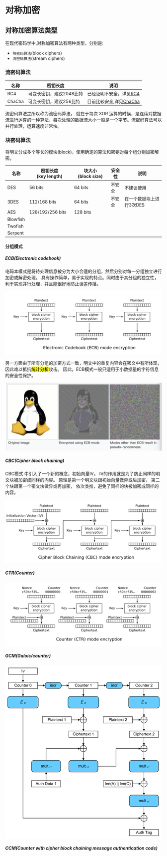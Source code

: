 # 对称加密

## 对称加密算法类型

在现代密码学中,对称加密算法有两种类型，分别是:

- `块密码算法`(block ciphers)
- `流密码算法`(stream ciphers)

### 流密码算法

| 名称     | 密钥长度           | 说明                                                                      |
| ------ | -------------- | ----------------------------------------------------------------------- |
| RC4    | 可变长密钥，建议2048比特 | 已经证明不安全，详见[RC4](https://en.wikipedia.org/wiki/RC4#Security)             |
| ChaCha | 可变长密钥，建议256比特  | 目前比较安全,详见[ChaCha](https://en.wikipedia.org/wiki/Salsa20#ChaCha_variant) |

流密码算法之所以称为流密码算法， 就在于每次 XOR 运算的时候，是连续对数据流进行运算的一种算法，每次处理的数据流大小一般是一个字节。流密码算法可以并行处理，运算速度非常快。

### 块密码算法

将明文分成多个等长的模块(block)，使用确定的算法和密钥对每个组分别加密解密。

| 名称       | 密钥长度(key length) | 块大小(block size) | 安全性 | 说明             |
| -------- | ---------------- | --------------- | --- | -------------- |
| DES      | 56 bits          | 64 bits         | 不安全 | 不建议使用          |
| 3DES     | 112/168 bits     | 64 bits         | 不安全 | 在一个数据块上进行3次DES |
| AES      | 128/192/256 bits | 128 bits        |     |                |
| Blowfish |                  |                 |     |                |
| Twofish  |                  |                 |     |                |
| Serpent  |                  |                 |     |                |

#### 分组模式

##### ECB(Electronic codebook)

电码本模式是将待处理信息被分为大小合适的分组，然后分别对每一分组独立进行加密或解密处理。
具有操作简单，易于实现的特点。同时由于其分组的独立性，利于实现并行处理，并且能很好地防止误差传播。

![ECB_E](_resources/ECB_encryption.svg)

另一方面由于所有分组的加密方式一致，明文中的重复内容会在密文中有所体现，因此难以抵抗<mark>统计分析</mark>攻击。
因此，ECB模式一般只适用于小数据量的字符信息的安全性保护。

![ECB_S](_resources/ECB_security.png)

##### CBC(Cipher block chaining)

CBC模式 中引入了一个新的概念，初始向量IV。
IV的作用就是为了防止同样的明文块被加密成同样的内容。
原理是第一个明文块跟初始向量做异或后加密，
第二个块跟第一个密文块做异或再加密，
依次类推，避免了同样的块被加密成同样的内容。

![CBC_E](_resources/CBC_encryption.svg)

##### CTR(Counter)

![CTR_E](_resources/CTR_encryption.svg)

##### GCM(Galois/counter)

![CTR_E](_resources/GCM-Galois_Counter_Mode_with_IV.svg)

##### CCM(Counter with cipher block chaining message authentication code)
